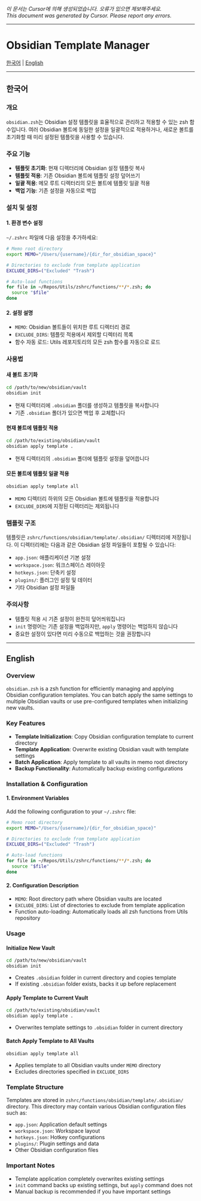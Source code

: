 *이 문서는 Cursor에 의해 생성되었습니다. 오류가 있으면 제보해주세요.*  
*This document was generated by Cursor. Please report any errors.*

---

# Obsidian Template Manager

[한국어](#한국어) | [English](#english)

---

## 한국어

### 개요
`obsidian.zsh`는 Obsidian 설정 템플릿을 효율적으로 관리하고 적용할 수 있는 zsh 함수입니다. 여러 Obsidian 볼트에 동일한 설정을 일괄적으로 적용하거나, 새로운 볼트를 초기화할 때 미리 설정된 템플릿을 사용할 수 있습니다.

### 주요 기능
- **템플릿 초기화**: 현재 디렉터리에 Obsidian 설정 템플릿 복사
- **템플릿 적용**: 기존 Obsidian 볼트에 템플릿 설정 덮어쓰기
- **일괄 적용**: 메모 루트 디렉터리의 모든 볼트에 템플릿 일괄 적용
- **백업 기능**: 기존 설정을 자동으로 백업

### 설치 및 설정

#### 1. 환경 변수 설정
`~/.zshrc` 파일에 다음 설정을 추가하세요:

```bash
# Memo root directory
export MEMO="/Users/{username}/{dir_for_obsidian_space}"

# Directories to exclude from template application
EXCLUDE_DIRS=("Excluded" "Trash")

# Auto-load functions
for file in ~/Repos/Utils/zshrc/functions/**/*.zsh; do
  source "$file"
done
```

#### 2. 설정 설명
- `MEMO`: Obsidian 볼트들이 위치한 루트 디렉터리 경로
- `EXCLUDE_DIRS`: 템플릿 적용에서 제외할 디렉터리 목록
- 함수 자동 로드: Utils 레포지토리의 모든 zsh 함수를 자동으로 로드

### 사용법

#### 새 볼트 초기화
```bash
cd /path/to/new/obsidian/vault
obsidian init
```
- 현재 디렉터리에 `.obsidian` 폴더를 생성하고 템플릿을 복사합니다
- 기존 `.obsidian` 폴더가 있으면 백업 후 교체합니다

#### 현재 볼트에 템플릿 적용
```bash
cd /path/to/existing/obsidian/vault
obsidian apply template .
```
- 현재 디렉터리의 `.obsidian` 폴더에 템플릿 설정을 덮어씁니다

#### 모든 볼트에 템플릿 일괄 적용
```bash
obsidian apply template all
```
- `MEMO` 디렉터리 하위의 모든 Obsidian 볼트에 템플릿을 적용합니다
- `EXCLUDE_DIRS`에 지정된 디렉터리는 제외됩니다

### 템플릿 구조
템플릿은 `zshrc/functions/obsidian/template/.obsidian/` 디렉터리에 저장됩니다. 이 디렉터리에는 다음과 같은 Obsidian 설정 파일들이 포함될 수 있습니다:
- `app.json`: 애플리케이션 기본 설정
- `workspace.json`: 워크스페이스 레이아웃
- `hotkeys.json`: 단축키 설정
- `plugins/`: 플러그인 설정 및 데이터
- 기타 Obsidian 설정 파일들

### 주의사항
- 템플릿 적용 시 기존 설정이 완전히 덮어씌워집니다
- `init` 명령어는 기존 설정을 백업하지만, `apply` 명령어는 백업하지 않습니다
- 중요한 설정이 있다면 미리 수동으로 백업하는 것을 권장합니다

---

## English

### Overview
`obsidian.zsh` is a zsh function for efficiently managing and applying Obsidian configuration templates. You can batch apply the same settings to multiple Obsidian vaults or use pre-configured templates when initializing new vaults.

### Key Features
- **Template Initialization**: Copy Obsidian configuration template to current directory
- **Template Application**: Overwrite existing Obsidian vault with template settings
- **Batch Application**: Apply template to all vaults in memo root directory
- **Backup Functionality**: Automatically backup existing configurations

### Installation & Configuration

#### 1. Environment Variables
Add the following configuration to your `~/.zshrc` file:

```bash
# Memo root directory
export MEMO="/Users/{username}/{dir_for_obsidian_space}"

# Directories to exclude from template application
EXCLUDE_DIRS=("Excluded" "Trash")

# Auto-load functions
for file in ~/Repos/Utils/zshrc/functions/**/*.zsh; do
  source "$file"
done
```

#### 2. Configuration Description
- `MEMO`: Root directory path where Obsidian vaults are located
- `EXCLUDE_DIRS`: List of directories to exclude from template application
- Function auto-loading: Automatically loads all zsh functions from Utils repository

### Usage

#### Initialize New Vault
```bash
cd /path/to/new/obsidian/vault
obsidian init
```
- Creates `.obsidian` folder in current directory and copies template
- If existing `.obsidian` folder exists, backs it up before replacement

#### Apply Template to Current Vault
```bash
cd /path/to/existing/obsidian/vault
obsidian apply template .
```
- Overwrites template settings to `.obsidian` folder in current directory

#### Batch Apply Template to All Vaults
```bash
obsidian apply template all
```
- Applies template to all Obsidian vaults under `MEMO` directory
- Excludes directories specified in `EXCLUDE_DIRS`

### Template Structure
Templates are stored in `zshrc/functions/obsidian/template/.obsidian/` directory. This directory may contain various Obsidian configuration files such as:
- `app.json`: Application default settings
- `workspace.json`: Workspace layout
- `hotkeys.json`: Hotkey configurations
- `plugins/`: Plugin settings and data
- Other Obsidian configuration files

### Important Notes
- Template application completely overwrites existing settings
- `init` command backs up existing settings, but `apply` command does not
- Manual backup is recommended if you have important settings